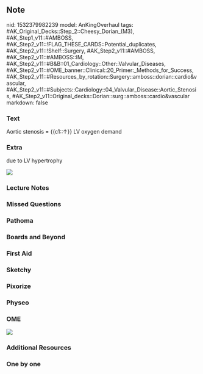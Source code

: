 ## Note
nid: 1532379982239
model: AnKingOverhaul
tags: #AK_Original_Decks::Step_2::Cheesy_Dorian_(M3), #AK_Step1_v11::#AMBOSS, #AK_Step2_v11::!FLAG_THESE_CARDS::Potential_duplicates, #AK_Step2_v11::!Shelf::Surgery, #AK_Step2_v11::#AMBOSS, #AK_Step2_v11::#AMBOSS::IM, #AK_Step2_v11::#B&B::01_Cardiology::Other::Valvular_Diseases, #AK_Step2_v11::#OME_banner::Clinical::20_Primer:_Methods_for_Success, #AK_Step2_v11::#Resources_by_rotation::Surgery::amboss::dorian::cardio&vascular, #AK_Step2_v11::#Subjects::Cardiology::04_Valvular_Disease::Aortic_Stenosis, #AK_Step2_v11::Original_decks::Dorian::surg::amboss::cardio&vascular
markdown: false

### Text
Aortic stenosis = {{c1::↑}} LV oxygen demand

### Extra
due to LV hypertrophy
<div><img src="paste-5925289636921345.jpg"></div>

### Lecture Notes


### Missed Questions


### Pathoma


### Boards and Beyond


### First Aid


### Sketchy


### Pixorize


### Physeo


### OME
<div class="ome-widget">
  <a href="https://onlinemeded.org/spa/surgery?ref=anki"><img src=
  "_OME_AnkiFlashcards_Topic_3.png"></a>
</div>

### Additional Resources


### One by one


